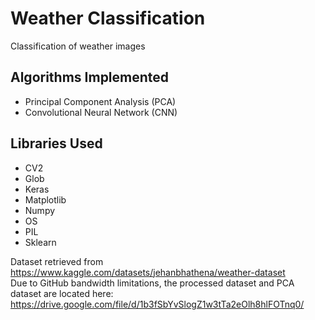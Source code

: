 # Weather Classification
Classification of weather images <br>

## Algorithms Implemented
* Principal Component Analysis (PCA)
* Convolutional Neural Network (CNN)

## Libraries Used
* CV2
* Glob
* Keras
* Matplotlib
* Numpy
* OS
* PIL
* Sklearn

Dataset retrieved from https://www.kaggle.com/datasets/jehanbhathena/weather-dataset<br>
Due to GitHub bandwidth limitations, the processed dataset and PCA dataset are located here: https://drive.google.com/file/d/1b3fSbYvSlogZ1w3tTa2eOlh8hlFOTnq0/
